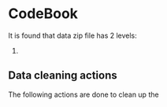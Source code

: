 # CodeBook

It is found that data zip file has 2 levels:

1) 

## Data cleaning actions

The following actions are done to clean up the 
